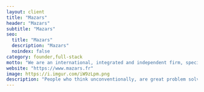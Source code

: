 ```yaml
---
layout: client
title: "Mazars"
header: "Mazars"
subtitle: "Mazars"
seo:
  title: "Mazars"
  description: "Mazars"
  noindex: false
category: founder,full-stack
motto: "We are an international, integrated and independent firm, specialising in audit, accountancy, advisory, tax and legal services."
website: "https://www.mazars.fr"
image: https://i.imgur.com/iW9zLpm.png
description: "People who think unconventionally, are great problem solvers and see opportunities where others see only challenges."
---
```


